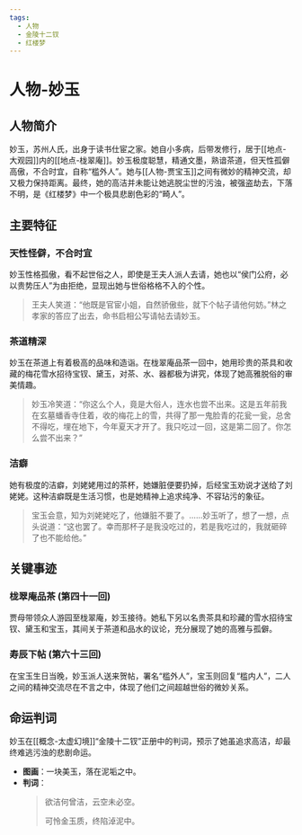 ```yaml
---
tags:
  - 人物
  - 金陵十二钗
  - 红楼梦
---
```


# 人物-妙玉

## 人物简介

妙玉，苏州人氏，出身于读书仕宦之家。她自小多病，后带发修行，居于[[地点-大观园]]内的[[地点-栊翠庵]]。妙玉极度聪慧，精通文墨，熟谙茶道，但天性孤僻高傲，不合时宜，自称“槛外人”。她与[[人物-贾宝玉]]之间有微妙的精神交流，却又极力保持距离。最终，她的高洁并未能让她逃脱尘世的污浊，被强盗劫去，下落不明，是《红楼梦》中一个极具悲剧色彩的“畸人”。

## 主要特征

### 天性怪僻，不合时宜
妙玉性格孤傲，看不起世俗之人，即使是王夫人派人去请，她也以“侯门公府，必以贵势压人”为由拒绝，显现出她与世俗格格不入的个性。
> 王夫人笑道：“他既是官宦小姐，自然骄傲些，就下个帖子请他何妨。”林之孝家的答应了出去，命书启相公写请帖去请妙玉。

### 茶道精深
妙玉在茶道上有着极高的品味和造诣。在栊翠庵品茶一回中，她用珍贵的茶具和收藏的梅花雪水招待宝钗、黛玉，对茶、水、器都极为讲究，体现了她高雅脱俗的审美情趣。
> 妙玉冷笑道：“你这么个人，竟是大俗人，连水也尝不出来。这是五年前我在玄墓蟠香寺住着，收的梅花上的雪，共得了那一鬼脸青的花瓮一瓮，总舍不得吃，埋在地下，今年夏天才开了。我只吃过一回，这是第二回了。你怎么尝不出来？”

### 洁癖
她有极度的洁癖，刘姥姥用过的茶杯，她嫌脏便要扔掉，后经宝玉劝说才送给了刘姥姥。这种洁癖既是生活习惯，也是她精神上追求纯净、不容玷污的象征。
> 宝玉会意，知为刘姥姥吃了，他嫌脏不要了。……妙玉听了，想了一想，点头说道：“这也罢了。幸而那杯子是我没吃过的，若是我吃过的，我就砸碎了也不能给他。”

## 关键事迹

### 栊翠庵品茶 (第四十一回)
贾母带领众人游园至栊翠庵，妙玉接待。她私下另以名贵茶具和珍藏的雪水招待宝钗、黛玉和宝玉，其间关于茶道和品水的议论，充分展现了她的高雅与孤僻。

### 寿辰下帖 (第六十三回)
在宝玉生日当晚，妙玉派人送来贺帖，署名“槛外人”，宝玉则回复“槛内人”，二人之间的精神交流尽在不言之中，体现了他们之间超越世俗的微妙关系。

## 命运判词

妙玉在[[概念-太虚幻境]]“金陵十二钗”正册中的判词，预示了她虽追求高洁，却最终难逃污浊的悲剧命运。

*   **图画**：一块美玉，落在泥垢之中。
*   **判词**：
    > 欲洁何曾洁，云空未必空。
    >
    > 可怜金玉质，终陷淖泥中。
